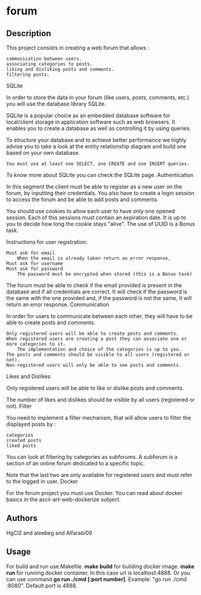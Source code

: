 **forum**
=======

**Description**
------
This project consists in creating a web forum that allows :

    communication between users.
    associating categories to posts.
    liking and disliking posts and comments.
    filtering posts.

SQLite

In order to store the data in your forum (like users, posts, comments, etc.) you will use the database library SQLite.

SQLite is a popular choice as an embedded database software for local/client storage in application software such as web browsers. It enables you to create a database as well as controlling it by using queries.

To structure your database and to achieve better performance we highly advise you to take a look at the entity relationship diagram and build one based on your own database.

    You must use at least one SELECT, one CREATE and one INSERT queries.

To know more about SQLite you can check the SQLite page.
Authentication

In this segment the client must be able to register as a new user on the forum, by inputting their credentials. You also have to create a login session to access the forum and be able to add posts and comments.

You should use cookies to allow each user to have only one opened session. Each of this sessions must contain an expiration date. It is up to you to decide how long the cookie stays "alive". The use of UUID is a Bonus task.

Instructions for user registration:

    Must ask for email
        When the email is already taken return an error response.
    Must ask for username
    Must ask for password
        The password must be encrypted when stored (this is a Bonus task)

The forum must be able to check if the email provided is present in the database and if all credentials are correct. It will check if the password is the same with the one provided and, if the password is not the same, it will return an error response.
Communication

In order for users to communicate between each other, they will have to be able to create posts and comments.

    Only registered users will be able to create posts and comments.
    When registered users are creating a post they can associate one or more categories to it.
        The implementation and choice of the categories is up to you.
    The posts and comments should be visible to all users (registered or not).
    Non-registered users will only be able to see posts and comments.

Likes and Dislikes

Only registered users will be able to like or dislike posts and comments.

The number of likes and dislikes should be visible by all users (registered or not).
Filter

You need to implement a filter mechanism, that will allow users to filter the displayed posts by :

    categories
    created posts
    liked posts

You can look at filtering by categories as subforums. A subforum is a section of an online forum dedicated to a specific topic.

Note that the last two are only available for registered users and must refer to the logged in user.
Docker

For the forum project you must use Docker. You can read about docker basics in the ascii-art-web-dockerize subject.


**Authors**
------
HgCl2 and aleebeg and Alfarabi09

**Usage**
------
For build and run use Makefile.
**make build** for building docker image.  **make run** for running docker container. In this case url is localhost:4888.
Or you can use command **go run ./cmd [:port number]**. Example: "go run ./cmd :8080". Default port is 4888.